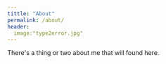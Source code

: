 ```yaml
---
tittle: "About"
permalink: /about/
header:
  image:"type2error.jpg"
---
```


  There's a thing or two about me that will found here.
